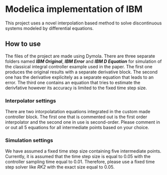 # Modelica implementation of IBM
This project uses a novel interpolation based method to solve discontinuous systems modeled by differential equations.
## How to use
The files of the project are made using Dymola. There are three separate folders named __*IBM Original*__, __*IBM Error*__ and __*IBM D Equation*__ for simulation of the classical integral controller example used in the paper. The first one produces the original results with a separate derivative block. The second one has the derivative explicitely as a separate equation that leads to an error. The third one contains an equation that tries to estimate the derivfative however its accuracy is limited to the fixed time step size.

### Interpolator settings
There are two intorpolatation equations integrated in the custom made controller block. The first one that is commented out is the first order interpolator and the second one in use is second-order. Please comment in or out all 5 equations for all intermediate points based on your choice.

### Simulation settings

We have assumed a fixed time step size containing five intermediate points. Currently, it is assumed that the time step size is equal to 0.05 with the controller sampling time equal to 0.01. Therefore, please use a fixed time step solver like *RK2* with the exact size equal to 0.05.
